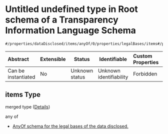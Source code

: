 # Untitled undefined type in Root schema of a Transparency Information Language Schema

```txt
#/properties/dataDisclosed/items/anyOf/0/properties/legalBases/items#/properties/dataDisclosed/items/anyOf/0/properties/legalBases/items
```




| Abstract            | Extensible | Status         | Identifiable            | Custom Properties | Additional Properties | Access Restrictions | Defined In                                                           |
| :------------------ | ---------- | -------------- | ----------------------- | :---------------- | --------------------- | ------------------- | -------------------------------------------------------------------- |
| Can be instantiated | No         | Unknown status | Unknown identifiability | Forbidden         | Allowed               | none                | [tilt-schema.json\*](../out/tilt-schema.json "open original schema") |

## items Type

merged type ([Details](tilt-schema-properties-datadisclosed-items-anyof-anyof-schema-properties-legalbases-items.md))

any of

-   [AnyOf schema for the legal bases of the data disclosed.](tilt-schema-properties-datadisclosed-items-anyof-anyof-schema-properties-legalbases-items-anyof-anyof-schema-for-the-legal-bases-of-the-data-disclosed.md "check type definition")
